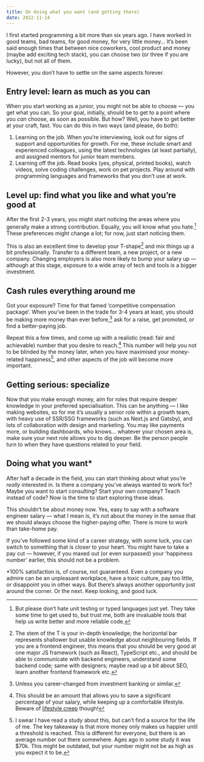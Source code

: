 ```yaml
---
title: On doing what you want (and getting there)
date: 2022-11-14
---
```


I first started programming a bit more than six years ago. I have worked in good teams, bad teams, for good money, for very little money… It’s been said enough times that between nice coworkers, cool product and money (maybe add exciting tech stack), you can choose two (or three if you are lucky), but not all of them.

However, you don’t have to settle on the same aspects forever.

## Entry level: learn as much as you can

When you start working as a junior, you might not be able to choose — you get what you can. So your goal, initially, should be to get to a point where you *can* choose, as soon as possible. But how? Well, you have to get better at your craft, fast. You can do this in two ways (and please, do both):

1. Learning on the job. When you’re interviewing, look out for signs of support and opportunities for growth. For me, these include smart and experienced colleagues, using the latest technologies (at least partially), and assigned mentors for junior team members.
2. Learning off the job. Read books (yes, physical, printed books), watch videos, solve coding challenges, work on pet projects. Play around with programming languages and frameworks that you don’t use at work.

## Level up: find what you like and what you’re good at

After the first 2-3 years, you might start noticing the areas where you generally make a strong contribution. Equally, you will know what you hate.[^1] These preferences might change a lot; for now, just start noticing them.

This is also an excellent time to develop your T-shape[^2] and mix things up a bit professionally. Transfer to a different team, a new project, or a new company. Changing employers is also more likely to bump your salary up — although at this stage, exposure to a wide array of tech and tools is a bigger investment.

## Cash rules everything around me

Got your exposure? Time for that famed ‘competitive compensation package’. When you’ve been in the trade for 3-4 years at least, you should be making more money than ever before,[^3] ask for a raise, get promoted, or find a better-paying job.

Repeat this a few times, and come up with a realistic (read: fair and achievable) number that you desire to reach.[^4] This number will help you not to be blinded by the money later, when you have maximised your money-related happiness[^5], and other aspects of the job will become more important.

## Getting serious: specialize

Now that you make enough money, aim for roles that require deeper knowledge in your preferred specialisation. This can be anything — I like making websites, so for me it’s usually a senior role within a growth team, with heavy use of SSR/SSG frameworks (such as Next.js and Gatsby), and lots of collaboration with design and marketing. You may like payments more, or building dashboards, who knows… whatever your chosen area is, make sure your next role allows you to dig deeper. Be the person people turn to when they have questions related to your field.

## Doing what you want*

After half a decade in the field, you can start thinking about what you’re *really* interested in. Is there a company you’ve always wanted to work for? Maybe you want to start consulting? Start your own company? Teach instead of code? Now is the time to start exploring these ideas.

This shouldn’t be about money now. Yes, easy to say with a software engineer salary — what I mean is, it’s not about the money in the sense that we should always choose the higher-paying offer. There is more to work than take-home pay.

If you’ve followed some kind of a career strategy, with some luck, you can switch to something that is closer to your heart. You might have to take a pay cut — however, if you maxed out (or even surpassed) your ‘happiness number’ earlier, this should not be a problem.

*100% satisfaction is, of course, not guaranteed. Even a company you admire can be an unpleasant workplace, have a toxic culture, pay too little, or disappoint you in other ways. But there’s always another opportunity just around the corner. Or the next. Keep looking, and good luck.

[^1]: But please don’t hate unit testing or typed languages just yet. They take some time to get used to, but trust me, both are invaluable tools that help us write better and more reliable code.

[^2]: The stem of the T is your in-depth knowledge; the horizontal bar represents shallower but usable knowledge about neighbouring fields. If you are a frontend engineer, this means that you should be very good at one major JS framework (such as React), TypeScript etc., and should be able to communicate with backend engineers, understand some backend code; same with designers; maybe read up a bit about SEO, learn another frontend framework etc.

[^3]: Unless you career-changed from investment banking or similar.

[^4]: This should be an amount that allows you to save a significant percentage of your salary, while keeping up a comfortable lifestyle. Beware of [lifestyle creep](https://www.investopedia.com/terms/l/lifestyle-creep.asp) though!

[^5]: I swear I have read a study about this, but can’t find a source for the life of me. The key takeaway is that more money only makes us happier until a threshold is reached. This is different for everyone, but there is an average number out there somewhere. Ages ago in some study it was $70k. This might be outdated, but your number might not be as high as you expect it to be.
